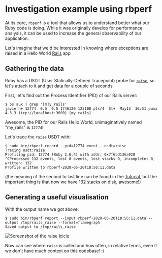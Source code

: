 # Investigation example using rbperf

At its core, `rbperf` is a tool that allows us to understand better what our Ruby code is doing. While it was originally develop for performance analysis, it can be used to increase the general observability of our application.

Let's imagine that we'd be interested in knowing where exceptions are raised in a Hello World [Rails](https://rubyonrails.org/) app

## Gathering the data

Ruby has a USDT (User Statically-Defined Tracepoint) probe for [`raise`](https://github.com/ruby/ruby/blob/afd84c5/doc/dtrace_probes.rdoc), so let's attach to it and get data for a couple of seconds

First, let's find out the Process Identifier (PID) of our Rails server:
```
$ ps aux | grep '[m]y_rails'
javierh+ 12774  0.5  0.5 1746120 123100 pts/4  Sl+  May15  36:51 puma 4.3.3 (tcp://localhost:3000) [my_rails]
```

Awesome, the PID for our Rails Hello World, unimaginatively named "my_rails" is `12774`!

Let's trace the `raise` USDT with:
```
$ sudo bin/rbperf record --pid=12774 event --usdt=raise
Tracing usdt:raise
Profiling pid: 12774 (Ruby 2.6.4) with addr: 0x7f6bd136a920
^CProcessed 132 events, lost 0 events, lost stacks 0, incomplete: 0, written: 132
Profile written to rbperf-2020-05-20T18:56:11.data
```

(the meaning of the second to last line can be found in the [Tutorial](https://github.com/facebookexperimental/rbperf/blob/master/docs/tutorial.md), but the important thing is that now we have 132 stacks on disk, awesome!)

## Generating a useful visualisation

With the output name we got above:

```
$ sudo bin/rbperf report --input rbperf-2020-05-20T18:56:11.data --output /tmp/rails_raise --format=flamegraph
Saved output to /tmp/rails_raise
```

![Screenshot of the `raise` Icicle](https://github.com/facebookexperimental/rbperf/blob/master/docs/raise_flamegraph.png)

Now can see where `raise` is called and how often, in relative terms, even if we don't have much context on this codebase! :)
